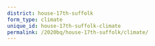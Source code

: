 ```yaml
---
district: house-17th-suffolk
form_type: climate
unique_id: house-17th-suffolk-climate
permalink: /2020bq/house-17th-suffolk/climate/
---
```

